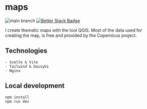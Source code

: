 # maps

![main branch](https://github.com/OskarWestmeijer/maps/actions/workflows/main-build-test-release.yml/badge.svg)
[![Better Stack Badge](https://uptime.betterstack.com/status-badges/v1/monitor/1pc14.svg)](https://uptime.betterstack.com/?utm_source=status_badge)

I create thematic maps with the tool QGIS. Most of the data used for creating the map, is free and provided by the Copernicus project.

## Technologies

```
- Svelte & Vite
- Tailwind & DaisyUi
- Nginx
```

## Local development

```bash
npm install
npm run dev
```